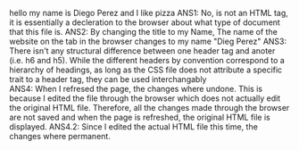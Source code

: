 hello my name is Diego Perez and I like pizza 
ANS1: No, <!DOCTYPE html> is not an HTML tag, it is essentially a decleration to the browser about what type of document that this file is. 
ANS2: By changing the title to my Name, The name of the website on the tab in the browser changes to my name "Dieg Perez"
ANS3: There isn't any structural difference between one header tag and anoter (i.e. h6 and h5). While the different headers by convention correspond to a hierarchy of headings, as long as the CSS file does not attribute a specific trait to a header tag, they can be used interchangably  
ANS4: When I refresed the page, the changes where undone. This is because I edited the file through the browser which does not actually edit the original HTML file. Therefore, all the changes made through the browser are not saved and when the page is refreshed, the original HTML file is displayed. 
ANS4.2: Since I edited the actual HTML file this time, the changes where permanent. 